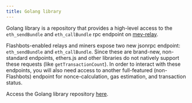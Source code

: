 ```yaml
---
title: Golang library
---
```


Golang library is a repository that provides a high-level access to the `eth_sendBundle` and `eth_callBundle` rpc endpoint on [mev-relay](https://github.com/flashbots/mev-relay-js).

Flashbots-enabled relays and miners expose two new jsonrpc endpoint: `eth_sendBundle` and `eth_callBundle`. Since these are brand-new, non-standard endpoints, ethers.js and other libraries do not natively support these requests (like `getTransactionCount`). In order to interact with these endpoints, you will also need access to another full-featured (non-Flashbots) endpoint for nonce-calculation, gas estimation, and transaction status.

Access the Golang library repository [here](https://github.com/cryptoriums/flashbot).
